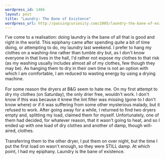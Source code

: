 ```yaml
--- 
wordpress_id: 1466
layout: post
title: "Laundry: The Bane of Existence"
wordpress_url: http://passingcuriosity.com/2005/laundry-the-bane-of-existence/
---
```

I've come to a realisation: doing laundry is the bane of all that is good and right in the world. This epiphany came after spending quite a bit of time doing, or attempting to do, my laundry last weekend. I prefer to hang my clothes on a washing-line rather than tumble dry but, as I don't know everyone in that lives in the hall, I'd rather not expose my clothes to that risk (as my washing usually includes almost all of my clothes, few though they may be). As hanging them to dry in their own time is not an option with which I am comfortable, I am reduced to wasting energy by using a drying machine.<br /><br />For some reason the dryers at B&G seem to hate me. On my first attempt to dry my clothes (on Saturday), the only drier free, wouldn't work. I don't know if this was because it knew the lint filter was missing (gone to I don't know where) or if it was suffering from some other mysterious malady, but it refused to work. After going away for a while, I returned to find two dryers empty and, splitting my load, claimed them for myself. Unfortunately, one of them had decided, for whatever reason, that it wasn't going to heat, and so I ended up with one load of dry clothes and another of damp, though will-aired, clothes.<br /><br />Transferring them to the other dryer, I put them on over night, but the time I put the first load on wasn't enough, so they were STILL damp. At which point, I had my epiphany. Laundry is the bane of existence.
